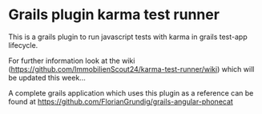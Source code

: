 # Grails plugin karma test runner

This is a grails plugin to run javascript tests with karma in grails test-app lifecycle.

For further information look at the wiki (https://github.com/ImmobilienScout24/karma-test-runner/wiki) which will be updated this week...

A complete grails application which uses this plugin as a reference can be found at https://github.com/FlorianGrundig/grails-angular-phonecat


